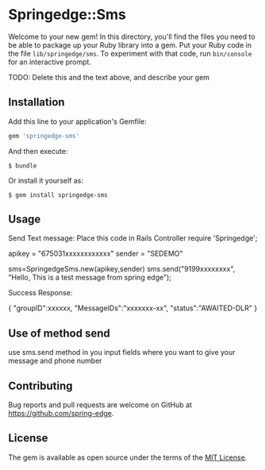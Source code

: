 # Springedge::Sms

Welcome to your new gem! In this directory, you'll find the files you need to be able to package up your Ruby library into a gem. Put your Ruby code in the file `lib/springedge/sms`. To experiment with that code, run `bin/console` for an interactive prompt.

TODO: Delete this and the text above, and describe your gem

## Installation

Add this line to your application's Gemfile:

```ruby
gem 'springedge-sms'
```

And then execute:

    $ bundle

Or install it yourself as:

    $ gem install springedge-sms

## Usage

Send Text message:
Place this code in Rails Controller 
require 'Springedge';

apikey = "675031xxxxxxxxxxxx"
sender = "SEDEMO"

sms=SpringedgeSms.new(apikey,sender)
sms.send("9199xxxxxxxx", "Hello, This is a test message from spring edge");

Success Response:

{
 "groupID":xxxxxx,
 "MessageIDs":"xxxxxxx-xx",
 "status":"AWAITED-DLR"
}

## Use of method send
use sms.send method in you input fields where you want to give your message and phone number 
## Contributing

Bug reports and pull requests are welcome on GitHub at https://github.com/spring-edge.


## License

The gem is available as open source under the terms of the [MIT License](http://opensource.org/licenses/MIT).

